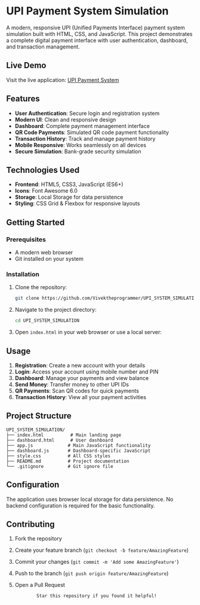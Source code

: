 # UPI Payment System Simulation

A modern, responsive UPI (Unified Payments Interface) payment system simulation built with HTML, CSS, and JavaScript. This project demonstrates a complete digital payment interface with user authentication, dashboard, and transaction management.

## Live Demo

Visit the live application: [UPI Payment System](https://vivektheprogrammer.github.io/UPI_SYSTEM_SIMULATION)

## Features

- **User Authentication**: Secure login and registration system
- **Modern UI**: Clean and responsive design
- **Dashboard**: Complete payment management interface
- **QR Code Payments**: Simulated QR code payment functionality
- **Transaction History**: Track and manage payment history
- **Mobile Responsive**: Works seamlessly on all devices
- **Secure Simulation**: Bank-grade security simulation

## Technologies Used

- **Frontend**: HTML5, CSS3, JavaScript (ES6+)
- **Icons**: Font Awesome 6.0
- **Storage**: Local Storage for data persistence
- **Styling**: CSS Grid & Flexbox for responsive layouts


##  Getting Started

### Prerequisites

- A modern web browser
- Git installed on your system

### Installation

1. Clone the repository:
   ```bash
   git clone https://github.com/Vivektheprogrammer/UPI_SYSTEM_SIMULATION.git
   ```

2. Navigate to the project directory:
   ```bash
   cd UPI_SYSTEM_SIMULATION
   ```

3. Open `index.html` in your web browser or use a local server:


## Usage

1. **Registration**: Create a new account with your details
2. **Login**: Access your account using mobile number and PIN
3. **Dashboard**: Manage your payments and view balance
4. **Send Money**: Transfer money to other UPI IDs
5. **QR Payments**: Scan QR codes for quick payments
6. **Transaction History**: View all your payment activities

## Project Structure

```
UPI_SYSTEM_SIMULATION/
├── index.html          # Main landing page
├── dashboard.html      # User dashboard
├── app.js             # Main JavaScript functionality
├── dashboard.js       # Dashboard-specific JavaScript
├── style.css          # All CSS styles
├── README.md          # Project documentation
└── .gitignore         # Git ignore file
```

## Configuration

The application uses browser local storage for data persistence. No backend configuration is required for the basic functionality.

## Contributing

1. Fork the repository
2. Create your feature branch (`git checkout -b feature/AmazingFeature`)
3. Commit your changes (`git commit -m 'Add some AmazingFeature'`)
4. Push to the branch (`git push origin feature/AmazingFeature`)
5. Open a Pull Request

               Star this repository if you found it helpful!
